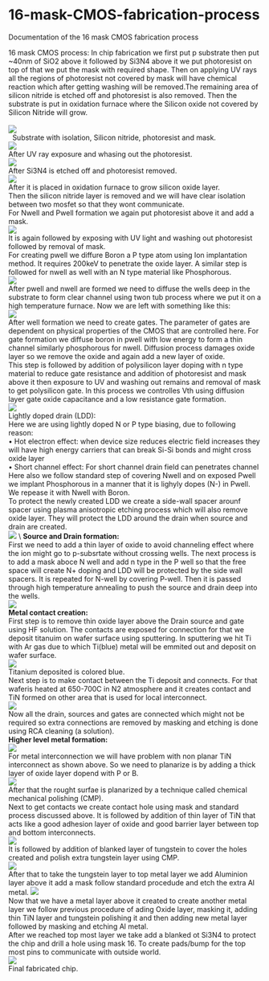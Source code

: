 # 16-mask-CMOS-fabrication-process
Documentation of the 16 mask CMOS fabrication process

16 mask CMOS process:
In chip fabrication we first put p substrate then put ~40nm of SiO2 above it followed by Si3N4 above it we put photoresist on top of that we put the mask with required shape. Then on applying UV rays all the regions of photoresist not covered by mask will have chemical reaction which after getting washing will be removed.The remaining area of silicon nitride is etched off and photoresist is also removed. Then the substrate is put in oxidation furnace where the Silicon oxide not covered by Silicon Nitride will grow. \
\
![](Images/D3_1.png) \
&nbsp;
Substrate with isolation, Silicon nitride, photoresist and mask. \
![](Images/D3_2.png) \
After UV ray exposure and whasing out the photoresist. \
![](Images/D3_3.png) \
After Si3N4 is etched off and photoresist removed. \
![](Images/D3_4.png) \
After it is placed in oxidation furnace to grow silicon oxide layer. \
Then the silicon nitride layer is removed and we will have clear isolation between two mosfet so that they wont communicate. \
For Nwell and Pwell formation we again put photoresist above it and add a mask. \
![](Images/D3_5.png) \
It is again followed by exposing with UV light and washing out photoresist followed by removal of mask. \
For creating pwell we diffure Boron a P type atom using Ion implantation method. It requires 200keV to penetrate the oxide layer. A similar step is followed for nwell as well with an N type material like Phosphorous. \
![](Images/D3_6.png) \
After pwell and nwell are formed we need to diffuse the wells deep in the substrate to form clear channel using twon tub process where we put it on a high temperature furnace. Now we are left with something like this: \
![](Images/D3_7.png) \
After well formation we need to create gates. The parameter of gates are dependent on physical properties of the CMOS that are controlled here. For gate formation we diffuse boron in pwell with low energy to form a thin channel similarly phosphorous for nwell. Diffusion process damages oxide layer so we remove the oxide and again add a new layer of oxide. \
This step is followed by addition of polysilicon layer doping with n type material to reduce gate resistance and addition of photoresist and mask above it then exposure to UV and washing out remains and removal of mask to get polysilicon gate. In this process we controlles Vth using diffusion layer gate oxide capacitance and a low resistance gate formation. \
![](Images/D3_8.png) \
Lightly doped drain (LDD): \
Here we are using lightly doped N or P type biasing, due to following reason: \
•	Hot electron effect: when device size reduces electric field increases they will have high energy carriers that can break Si-Si bonds and might cross oxide layer \
•	Short channel effect: For short channel drain field can penetrates channel \
Here also we follow standard step of covering Nwell and on exposed Pwell we implant Phosphorous in a manner that it is lighyly dopes (N-) in Pwell. We repease it with Nwell with Boron. \
To protect the newly created LDD we create a side-wall spacer arounf spacer using plasma anisotropic etching process which will also remove oxide layer. They will protect the LDD around the drain when source and drain are created. \
![](Images/D3_9.png) \ 
**Source and Drain formation:** \
First we need to add a thin layer of oxide to avoid channeling effect where the ion might go to p-subsrtate without crossing wells. The next process is to add a mask aboce N well and add n type in the P well so that the free space will create N+ doping and LDD will be protected by the side wall spacers. It is repeated for N-well by covering P-well. Then it is passed through high temperature annealing to push the source and drain deep into the wells. \
![](Images/D3_10.png) \
**Metal contact creation:** \
First step is to remove thin oxide layer above the Drain source and gate using HF solution. The contacts are exposed for connection for that we deposit titanuim on wafer surface using sputtering. In sputtering we hit Ti with Ar gas due to which Ti(blue) metal will be emmited out and deposit on wafer surface. \
![](Images/D3_11.png) \
Titanium deposited is colored blue. \
Next step is to make contact between the Ti deposit and connects. For that waferis heated at 650-700C in N2 atmosphere and it creates contact and TiN formed on other area that is used for local interconnect. \
![](Images/D3_12.png) \
Now all the drain, sources and gates are connected which might not be required so extra connections are removed by masking and etching is done using RCA cleaning (a solution). \
**Higher level metal formation:** \
![](Images/D3_13.png) \
For metal interconnection we will have problem with non planar TiN interconnect as shown above. So we need to planarize is by adding a thick layer of oxide layer dopend with P or B. \
![](Images/D3_14.png) \
After that the rought surfae is planarized by a technique called chemical mechanical polishing (CMP). \
Next to get contacts we create contact hole using mask and standard process discussed above. It is followed by addition of thin layer of TiN that acts like a good adhesion layer of oxide and good barrier layer between top and bottom interconnects. \
![](Images/D3_15.png) \
It is followed by addition of blanked layer of tungstein to cover the holes created and polish extra tungstein layer using CMP. \
![](Images/D3_16.png) \
After that to take the tungstein layer to top metal layer we add Aluminion layer above it add a mask follow standard procedude and etch the extra Al metal. 
![](Images/D3_17.png) \
Now that we have a metal layer above it created to create another metal layer we follow previous procedure of ading Oxide layer, masking it, adding thin TiN layer and tungstein polishing it and then adding new metal layer followed by masking and etching Al metal. \
After we reached top most layer we take add a blanked ot Si3N4 to protect the chip and drill a hole using mask 16. To create pads/bump for the top most pins to communicate with outside world. \
![](Images/D3_18.png) \
Final fabricated chip.
